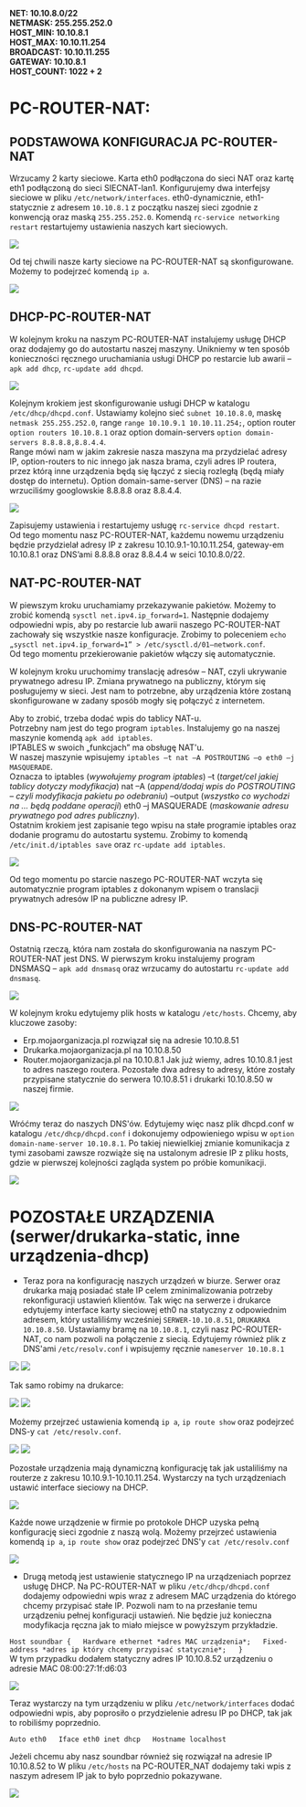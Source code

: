**NET: 10.10.8.0/22  
NETMASK: 255.255.252.0  
HOST_MIN: 10.10.8.1  
HOST_MAX: 10.10.11.254  
BROADCAST: 10.10.11.255  
GATEWAY: 10.10.8.1  
HOST_COUNT: 1022 + 2**

# PC-ROUTER-NAT:
## PODSTAWOWA KONFIGURACJA PC-ROUTER-NAT

Wrzucamy 2 karty sieciowe.
Karta eth0 podłączona do sieci NAT oraz kartę eth1 podłączoną do sieci SIECNAT-lan1.
Konfigurujemy dwa interfejsy sieciowe w pliku ``/etc/network/interfaces``. eth0-dynamicznie, eth1-statycznie z adresem ``10.10.8.1`` z początku naszej sieci zgodnie z konwencją oraz maską ``255.255.252.0``. 
Komendą ``rc-service networking restart`` restartujemy ustawienia naszych kart sieciowych.

![](1.png)

Od tej chwili nasze karty sieciowe na PC-ROUTER-NAT są skonfigurowane. Możemy to podejrzeć komendą ``ip a``.

![](2.png)

## DHCP-PC-ROUTER-NAT
W kolejnym kroku na naszym PC-ROUTER-NAT instalujemy usługę DHCP oraz dodajemy go do autostartu naszej maszyny. Unikniemy w ten sposób konieczności ręcznego uruchamiania usługi DHCP po restarcie lub awarii – ``apk add dhcp``, ``rc-update add dhcpd``.

![](3.png)

Kolejnym krokiem jest skonfigurowanie usługi DHCP w katalogu ``/etc/dhcp/dhcpd.conf``.
Ustawiamy kolejno sieć ``subnet 10.10.8.0``, maskę ``netmask 255.255.252.0``, range ``range 10.10.9.1 10.10.11.254;``, option router ``option routers 10.10.8.1`` oraz option domain-servers ``option domain-servers 8.8.8.8,8.8.4.4``.  
Range mówi nam w jakim zakresie nasza maszyna ma przydzielać adresy IP, option-routers to nic innego jak nasza brama, czyli adres IP routera, przez którą inne urządzenia będą się łączyć z siecią rozległą (będą miały dostęp do internetu). Option domain-same-server (DNS) – na razie wrzuciliśmy googlowskie 8.8.8.8 oraz 8.8.4.4.

![](4.png)

Zapisujemy ustawienia i restartujemy usługę ``rc-service dhcpd restart``.  
Od tego momentu nasz PC-ROUTER-NAT, każdemu nowemu urządzeniu będzie przydzielał adresy IP z zakresu 10.10.9.1-10.10.11.254, gateway-em 10.10.8.1 oraz DNS’ami 8.8.8.8 oraz 8.8.4.4 w seici 10.10.8.0/22.

## NAT-PC-ROUTER-NAT
W piewszym kroku uruchamiamy przekazywanie pakietów. Możemy to zrobić komendą ``sysctl net.ipv4.ip_forward=1``. Następnie dodajemy odpowiedni wpis, aby po restarcie lub awarii naszego PC-ROUTER-NAT zachowały się wszystkie nasze konfiguracje.  Zrobimy to poleceniem ``echo „sysctl net.ipv4.ip_forward=1” > /etc/sysctl.d/01—network.conf``.  
Od tego momentu przekierowanie pakietów włączy się automatycznie.

W kolejnym kroku uruchomimy translację adresów – NAT, czyli ukrywanie prywatnego adresu IP. Zmiana prywatnego na publiczny, którym się posługujemy w sieci. Jest nam to potrzebne, aby urządzenia które zostaną skonfigurowane w zadany sposób mogły się połączyć z internetem.

Aby to zrobić, trzeba dodać wpis do tablicy NAT-u.  
Potrzebny nam jest do tego program ``iptables``. Instalujemy go na naszej maszynie komendą ``apk add iptables``.  
IPTABLES w swoich „funkcjach” ma obsługę NAT'u.  
W naszej maszynie wpisujemy ``iptables –t nat –A POSTROUTING –o eth0 –j MASQUERADE``.  
Oznacza to iptables (*wywołujemy program iptables*) –t (*target/cel jakiej tablicy dotyczy modyfikacja*) nat –A (*append/dodaj wpis do POSTROUTING – czyli modyfikacja pakietu po odebraniu*) –output (*wszystko co wychodzi na ... będą poddane operacji*) eth0 –j MASQUERADE (*maskowanie adresu prywatnego pod adres publiczny*).  
Ostatnim krokiem jest zapisanie tego wpisu na stałe programie iptables oraz dodanie programu do autostartu systemu. Zrobimy to komendą ``/etc/init.d/iptables save`` oraz  ``rc-update add iptables``.

![](5.png)

Od tego momentu po starcie naszego PC-ROUTER-NAT wczyta się automatycznie program iptables z dokonanym wpisem o translacji prywatnych adresów IP na publiczne adresy IP.

## DNS-PC-ROUTER-NAT
Ostatnią rzeczą, która nam została do skonfigurowania na naszym PC-ROUTER-NAT jest DNS.
W pierwszym kroku instalujemy program DNSMASQ – ``apk add dnsmasq`` oraz wrzucamy do autostartu ``rc-update add dnsmasq``.

![](6.png)

W kolejnym kroku edytujemy plik hosts w katalogu ``/etc/hosts``. Chcemy, aby kluczowe zasoby: 
* Erp.mojaorganizacja.pl rozwiązał się na adresie 10.10.8.51
* Drukarka.mojaorganizacja.pl na 10.10.8.50
* Router.mojaorganizacja.pl na 10.10.8.1
Jak już wiemy, adres 10.10.8.1 jest to adres naszego routera. Pozostałe dwa adresy to adresy, które zostały przypisane statycznie do serwera 10.10.8.51 i drukarki 10.10.8.50 w naszej firmie. 

![](7.png)

Wróćmy teraz do naszych DNS'ów. Edytujemy więc nasz plik dhcpd.conf w katalogu ``/etc/dhcp/dhcpd.conf`` i dokonujemy odpowieniego wpisu w ``option domain-name-server 10.10.8.1``. Po takiej niewielkiej zmianie komunikacja z tymi zasobami zawsze rozwiąże się na ustalonym adresie IP z pliku hosts, gdzie w pierwszej kolejności zagląda system po próbie komunikacji. 

![](8.png)

# POZOSTAŁE URZĄDZENIA (serwer/drukarka-static, inne urządzenia-dhcp)
* Teraz pora na konfigurację naszych urządzeń w biurze. Serwer oraz drukarka mają posiadać stałe IP celem zminimalizowania potrzeby rekonfiguracji ustawień klientów. Tak więc na serwerze i drukarce edytujemy interface karty sieciowej eth0 na statyczny z odpowiednim adresem, który ustaliliśmy wcześniej ``SERWER-10.10.8.51``, ``DRUKARKA 10.10.8.50``. Ustawiamy bramę na ``10.10.8.1``, czyli nasz PC-ROUTER-NAT, co nam pozwoli na połączenie z siecią. Edytujemy również plik z DNS'ami ``/etc/resolv.conf`` i wpisujemy ręcznie ``nameserver 10.10.8.1``

![](9.png)
![](10.png)
 
Tak samo robimy na drukarce: 

![](11.png)
![](12.png)
 
Możemy przejrzeć ustawienia komendą ``ip a``, ``ip route show`` oraz podejrzeć DNS-y ``cat /etc/resolv.conf``. 

![](13.png)
![](14.png)
 
Pozostałe urządzenia mają dynamiczną konfigurację tak jak ustaliliśmy na routerze z zakresu 10.10.9.1-10.10.11.254. Wystarczy na tych urządzeniach ustawić interface sieciowy na DHCP.

![](15.png)

Każde nowe urządzenie w firmie po protokole DHCP uzyska pełną konfigurację sieci zgodnie z naszą wolą. Możemy przejrzeć ustawienia komendą ``ip a``, ``ip route show`` oraz podejrzeć DNS'y ``cat /etc/resolv.conf`` 

![](16.png)

* Drugą metodą jest ustawienie statycznego IP na urządzeniach poprzez usługę DHCP. Na PC-ROUTER-NAT w pliku ``/etc/dhcp/dhcpd.conf`` dodajemy odpowiedni wpis wraz z adresem MAC urządzenia do którego chcemy przypisać stałe IP. Pozwoli nam to na przesłanie temu urządzeniu pełnej konfiguracji ustawień. Nie będzie już konieczna modyfikacja ręczna jak to miało miejsce w powyższym przykładzie.

``Host soundbar {  
Hardware ethernet *adres MAC urządzenia*;  
Fixed-address *adres ip który chcemy przypisać statycznie*;  
}``  
W tym przypadku dodałem statyczny adres IP 10.10.8.52 urządzeniu o adresie MAC 08:00:27:1f:d6:03 

![](17.png)

Teraz wystarczy na tym urządzeniu w pliku ``/etc/network/interfaces`` dodać odpowiedni wpis, aby poprosiło o przydzielenie adresu IP po DHCP, tak jak to robiliśmy poprzednio.

``Auto eth0  
Iface eth0 inet dhcp  
Hostname localhost``

Jeżeli chcemu aby nasz soundbar również się rozwiązał na adresie IP 10.10.8.52 to W pliku ``/etc/hosts`` na PC-ROUTER_NAT dodajemy taki wpis z naszym adresem IP jak to było poprzednio pokazywane.

![](18.png)
